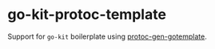 # go-kit-protoc-template

Support for `go-kit` boilerplate using [protoc-gen-gotemplate](https://github.com/moul/protoc-gen-gotemplate).
